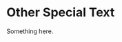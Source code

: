 [title]: # (Other Special Text)
[tags]: # (XXX)
[priority]: # (697)
# Other Special Text
Something here.

